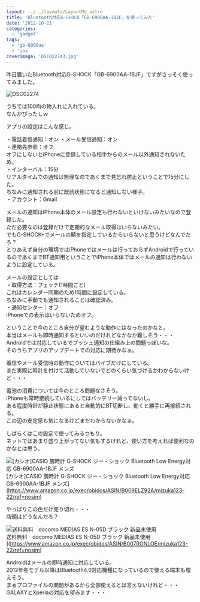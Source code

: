 ```yaml
---
layout: ../../layouts/LayoutMd.astro
title: 'Bluetooth対応G-SHOCK「GB-6900AA-1BJF」を使ってみた'
date: '2012-10-21'
categories:
  - 'gadget'
tags:
  - 'gb-6900aa'
  - 'ios'
coverImage: 'DSC022743.jpg'
---
```


昨日届いたBluetooth対応G-SHOCK「GB-6900AA-1BJF」ですがさっそく使ってみました。

![DSC02274](/archive/images/DSC02274_thumb1.jpg 'DSC02274')

うちでは100均の物入れに入れている。  
なんかぴったしｗ

アプリの設定はこんな感じ。

・電話着信通知：オン
・メール受信通知：オン  
・連絡先参照：オフ  
オフにしないとiPhoneに登録している相手からのメール以外通知されないため。  
・インターバル：15分  
リアルタイムでの通知は無理なのであくまで見忘れ防止ということで15分にした。  
ちなみに通知される前に既読状態になると通知しない様子。  
・アカウント：Gmail

メールの通知はiPhone本体のメール設定も行わないといけないみたいなので登録した。  
ただ必要なのは登録だけで定期的なメール取得はいらないみたい。  
でもG-SHOCK+でメールの鯖を指定しているからいらないと思うけどなんでだろ？  
とりあえず自分の環境ではiPhoneではメールは行っておらずAndroidで行っているのであくまでBT通知用ということでiPhone本体ではメールの通知は行わないように設定している。

メールの設定としては  
・取得方法：フェッチ(1時間ごと)  
これはカレンダー同期のため1時間に設定している。  
ちなみに手動でも通知されることは確認済み。  
・通知センター：オフ  
iPhoneでの表示はいらないためオフ。

ということで今のところ自分が望むような動作にはなったのかなと。  
本当はメールも即時通知するといいのだけれどなかなか難しそう・・・  
Androidでは対応しているでプッシュ通知の仕組み上の問題っぽいな。  
そのうちアプリのアップデートでの対応に期待かなぁ。

着信やメール受信時の動作についてはバイブだけにしている。  
まだ実際に時計を付けて活動していないでどのくらい気づけるかわからないけど・・・

電池の消費については今のところ問題なさそう。  
iPhoneも常時接続しているにしてはバッテリー減ってないし。  
ある程度時計が静止状態にあると自動的にBT切断し、動くと勝手に再接続される。  
この辺の安定感も気になるけどまだわからないかなぁ。

しばらくはこの設定で使ってみるつもり。  
ネットではあまり盛り上がってない気もするけれど、使い方を考えれば便利なのかなとは思う。

![[カシオ]CASIO 腕時計 G-SHOCK ジー・ショック Bluetooth Low Energy対応   GB-6900AA-1BJF メンズ](/archive/images/41z3vvsyxhL._SL160_.jpg)  
\[カシオ\]CASIO 腕時計 G-SHOCK ジー・ショック Bluetooth Low Energy対応 GB-6900AA-1BJF メンズ](https://www.amazon.co.jp/exec/obidos/ASIN/B009ELZ92A/mizuka123-22/ref=nosim)

やっぱりこの色だけ売り切れ・・・  
店頭はどうなんだろ？

![送料無料　docomo MEDIAS ES N-05D ブラック 新品未使用](/archive/images/51lK6hgZYNL._SL160_.jpg)  
送料無料　docomo MEDIAS ES N-05D ブラック 新品未使用  
](https://www.amazon.co.jp/exec/obidos/ASIN/B007RONLOE/mizuka123-22/ref=nosim)

Androidはメールの即時通知に対応している。  
2012年冬モデル以降はBluetooth4.0対応機種になっているので使える端末も増えそう。  
まぁプロファイルの問題があるから全部使えるとは言えないけれど・・・  
GALAXYとXperiaの対応を望みます・・・
